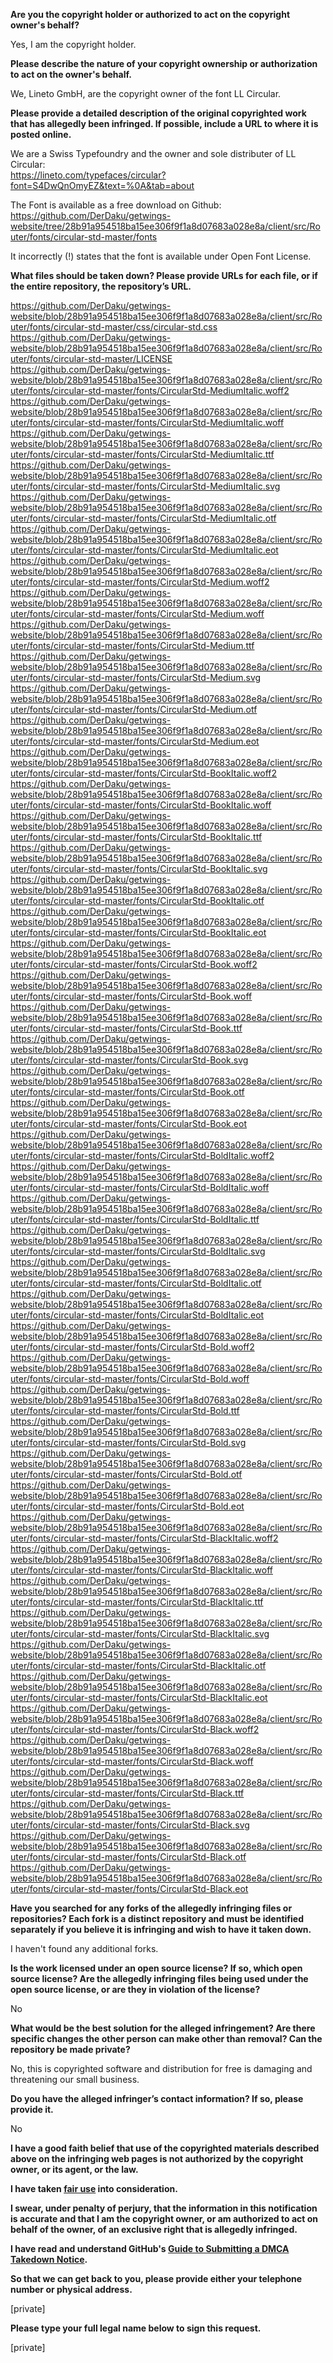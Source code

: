 **Are you the copyright holder or authorized to act on the copyright owner's behalf?**  
  
Yes, I am the copyright holder.  
  
**Please describe the nature of your copyright ownership or authorization to act on the owner's behalf.**  
  
We, Lineto GmbH, are the copyright owner of the font LL Circular.  
  
**Please provide a detailed description of the original copyrighted work that has allegedly been infringed. If possible, include a URL to where it is posted online.**  
  
We are a Swiss Typefoundry and the owner and sole distributer of LL Circular:  
https://lineto.com/typefaces/circular?font=S4DwQnOmyEZ&text=%0A&tab=about  
  
The Font is available as a free download on Github: https://github.com/DerDaku/getwings-website/tree/28b91a954518ba15ee306f9f1a8d07683a028e8a/client/src/Router/fonts/circular-std-master/fonts  
  
It incorrectly (!) states that the font is available under Open Font License.  
  
**What files should be taken down? Please provide URLs for each file, or if the entire repository, the repository’s URL.**  
  
https://github.com/DerDaku/getwings-website/blob/28b91a954518ba15ee306f9f1a8d07683a028e8a/client/src/Router/fonts/circular-std-master/css/circular-std.css  
https://github.com/DerDaku/getwings-website/blob/28b91a954518ba15ee306f9f1a8d07683a028e8a/client/src/Router/fonts/circular-std-master/LICENSE  
https://github.com/DerDaku/getwings-website/blob/28b91a954518ba15ee306f9f1a8d07683a028e8a/client/src/Router/fonts/circular-std-master/fonts/CircularStd-MediumItalic.woff2  
https://github.com/DerDaku/getwings-website/blob/28b91a954518ba15ee306f9f1a8d07683a028e8a/client/src/Router/fonts/circular-std-master/fonts/CircularStd-MediumItalic.woff  
https://github.com/DerDaku/getwings-website/blob/28b91a954518ba15ee306f9f1a8d07683a028e8a/client/src/Router/fonts/circular-std-master/fonts/CircularStd-MediumItalic.ttf  
https://github.com/DerDaku/getwings-website/blob/28b91a954518ba15ee306f9f1a8d07683a028e8a/client/src/Router/fonts/circular-std-master/fonts/CircularStd-MediumItalic.svg  
https://github.com/DerDaku/getwings-website/blob/28b91a954518ba15ee306f9f1a8d07683a028e8a/client/src/Router/fonts/circular-std-master/fonts/CircularStd-MediumItalic.otf  
https://github.com/DerDaku/getwings-website/blob/28b91a954518ba15ee306f9f1a8d07683a028e8a/client/src/Router/fonts/circular-std-master/fonts/CircularStd-MediumItalic.eot  
https://github.com/DerDaku/getwings-website/blob/28b91a954518ba15ee306f9f1a8d07683a028e8a/client/src/Router/fonts/circular-std-master/fonts/CircularStd-Medium.woff2  
https://github.com/DerDaku/getwings-website/blob/28b91a954518ba15ee306f9f1a8d07683a028e8a/client/src/Router/fonts/circular-std-master/fonts/CircularStd-Medium.woff  
https://github.com/DerDaku/getwings-website/blob/28b91a954518ba15ee306f9f1a8d07683a028e8a/client/src/Router/fonts/circular-std-master/fonts/CircularStd-Medium.ttf  
https://github.com/DerDaku/getwings-website/blob/28b91a954518ba15ee306f9f1a8d07683a028e8a/client/src/Router/fonts/circular-std-master/fonts/CircularStd-Medium.svg  
https://github.com/DerDaku/getwings-website/blob/28b91a954518ba15ee306f9f1a8d07683a028e8a/client/src/Router/fonts/circular-std-master/fonts/CircularStd-Medium.otf  
https://github.com/DerDaku/getwings-website/blob/28b91a954518ba15ee306f9f1a8d07683a028e8a/client/src/Router/fonts/circular-std-master/fonts/CircularStd-Medium.eot  
https://github.com/DerDaku/getwings-website/blob/28b91a954518ba15ee306f9f1a8d07683a028e8a/client/src/Router/fonts/circular-std-master/fonts/CircularStd-BookItalic.woff2  
https://github.com/DerDaku/getwings-website/blob/28b91a954518ba15ee306f9f1a8d07683a028e8a/client/src/Router/fonts/circular-std-master/fonts/CircularStd-BookItalic.woff  
https://github.com/DerDaku/getwings-website/blob/28b91a954518ba15ee306f9f1a8d07683a028e8a/client/src/Router/fonts/circular-std-master/fonts/CircularStd-BookItalic.ttf  
https://github.com/DerDaku/getwings-website/blob/28b91a954518ba15ee306f9f1a8d07683a028e8a/client/src/Router/fonts/circular-std-master/fonts/CircularStd-BookItalic.svg  
https://github.com/DerDaku/getwings-website/blob/28b91a954518ba15ee306f9f1a8d07683a028e8a/client/src/Router/fonts/circular-std-master/fonts/CircularStd-BookItalic.otf  
https://github.com/DerDaku/getwings-website/blob/28b91a954518ba15ee306f9f1a8d07683a028e8a/client/src/Router/fonts/circular-std-master/fonts/CircularStd-BookItalic.eot  
https://github.com/DerDaku/getwings-website/blob/28b91a954518ba15ee306f9f1a8d07683a028e8a/client/src/Router/fonts/circular-std-master/fonts/CircularStd-Book.woff2  
https://github.com/DerDaku/getwings-website/blob/28b91a954518ba15ee306f9f1a8d07683a028e8a/client/src/Router/fonts/circular-std-master/fonts/CircularStd-Book.woff  
https://github.com/DerDaku/getwings-website/blob/28b91a954518ba15ee306f9f1a8d07683a028e8a/client/src/Router/fonts/circular-std-master/fonts/CircularStd-Book.ttf  
https://github.com/DerDaku/getwings-website/blob/28b91a954518ba15ee306f9f1a8d07683a028e8a/client/src/Router/fonts/circular-std-master/fonts/CircularStd-Book.svg  
https://github.com/DerDaku/getwings-website/blob/28b91a954518ba15ee306f9f1a8d07683a028e8a/client/src/Router/fonts/circular-std-master/fonts/CircularStd-Book.otf  
https://github.com/DerDaku/getwings-website/blob/28b91a954518ba15ee306f9f1a8d07683a028e8a/client/src/Router/fonts/circular-std-master/fonts/CircularStd-Book.eot  
https://github.com/DerDaku/getwings-website/blob/28b91a954518ba15ee306f9f1a8d07683a028e8a/client/src/Router/fonts/circular-std-master/fonts/CircularStd-BoldItalic.woff2  
https://github.com/DerDaku/getwings-website/blob/28b91a954518ba15ee306f9f1a8d07683a028e8a/client/src/Router/fonts/circular-std-master/fonts/CircularStd-BoldItalic.woff  
https://github.com/DerDaku/getwings-website/blob/28b91a954518ba15ee306f9f1a8d07683a028e8a/client/src/Router/fonts/circular-std-master/fonts/CircularStd-BoldItalic.ttf  
https://github.com/DerDaku/getwings-website/blob/28b91a954518ba15ee306f9f1a8d07683a028e8a/client/src/Router/fonts/circular-std-master/fonts/CircularStd-BoldItalic.svg  
https://github.com/DerDaku/getwings-website/blob/28b91a954518ba15ee306f9f1a8d07683a028e8a/client/src/Router/fonts/circular-std-master/fonts/CircularStd-BoldItalic.otf  
https://github.com/DerDaku/getwings-website/blob/28b91a954518ba15ee306f9f1a8d07683a028e8a/client/src/Router/fonts/circular-std-master/fonts/CircularStd-BoldItalic.eot  
https://github.com/DerDaku/getwings-website/blob/28b91a954518ba15ee306f9f1a8d07683a028e8a/client/src/Router/fonts/circular-std-master/fonts/CircularStd-Bold.woff2  
https://github.com/DerDaku/getwings-website/blob/28b91a954518ba15ee306f9f1a8d07683a028e8a/client/src/Router/fonts/circular-std-master/fonts/CircularStd-Bold.woff  
https://github.com/DerDaku/getwings-website/blob/28b91a954518ba15ee306f9f1a8d07683a028e8a/client/src/Router/fonts/circular-std-master/fonts/CircularStd-Bold.ttf  
https://github.com/DerDaku/getwings-website/blob/28b91a954518ba15ee306f9f1a8d07683a028e8a/client/src/Router/fonts/circular-std-master/fonts/CircularStd-Bold.svg  
https://github.com/DerDaku/getwings-website/blob/28b91a954518ba15ee306f9f1a8d07683a028e8a/client/src/Router/fonts/circular-std-master/fonts/CircularStd-Bold.otf  
https://github.com/DerDaku/getwings-website/blob/28b91a954518ba15ee306f9f1a8d07683a028e8a/client/src/Router/fonts/circular-std-master/fonts/CircularStd-Bold.eot  
https://github.com/DerDaku/getwings-website/blob/28b91a954518ba15ee306f9f1a8d07683a028e8a/client/src/Router/fonts/circular-std-master/fonts/CircularStd-BlackItalic.woff2  
https://github.com/DerDaku/getwings-website/blob/28b91a954518ba15ee306f9f1a8d07683a028e8a/client/src/Router/fonts/circular-std-master/fonts/CircularStd-BlackItalic.woff  
https://github.com/DerDaku/getwings-website/blob/28b91a954518ba15ee306f9f1a8d07683a028e8a/client/src/Router/fonts/circular-std-master/fonts/CircularStd-BlackItalic.ttf  
https://github.com/DerDaku/getwings-website/blob/28b91a954518ba15ee306f9f1a8d07683a028e8a/client/src/Router/fonts/circular-std-master/fonts/CircularStd-BlackItalic.svg  
https://github.com/DerDaku/getwings-website/blob/28b91a954518ba15ee306f9f1a8d07683a028e8a/client/src/Router/fonts/circular-std-master/fonts/CircularStd-BlackItalic.otf  
https://github.com/DerDaku/getwings-website/blob/28b91a954518ba15ee306f9f1a8d07683a028e8a/client/src/Router/fonts/circular-std-master/fonts/CircularStd-BlackItalic.eot  
https://github.com/DerDaku/getwings-website/blob/28b91a954518ba15ee306f9f1a8d07683a028e8a/client/src/Router/fonts/circular-std-master/fonts/CircularStd-Black.woff2  
https://github.com/DerDaku/getwings-website/blob/28b91a954518ba15ee306f9f1a8d07683a028e8a/client/src/Router/fonts/circular-std-master/fonts/CircularStd-Black.woff  
https://github.com/DerDaku/getwings-website/blob/28b91a954518ba15ee306f9f1a8d07683a028e8a/client/src/Router/fonts/circular-std-master/fonts/CircularStd-Black.ttf  
https://github.com/DerDaku/getwings-website/blob/28b91a954518ba15ee306f9f1a8d07683a028e8a/client/src/Router/fonts/circular-std-master/fonts/CircularStd-Black.svg  
https://github.com/DerDaku/getwings-website/blob/28b91a954518ba15ee306f9f1a8d07683a028e8a/client/src/Router/fonts/circular-std-master/fonts/CircularStd-Black.otf  
https://github.com/DerDaku/getwings-website/blob/28b91a954518ba15ee306f9f1a8d07683a028e8a/client/src/Router/fonts/circular-std-master/fonts/CircularStd-Black.eot  
  
**Have you searched for any forks of the allegedly infringing files or repositories? Each fork is a distinct repository and must be identified separately if you believe it is infringing and wish to have it taken down.**  
  
I haven't found any additional forks.  
  
**Is the work licensed under an open source license? If so, which open source license? Are the allegedly infringing files being used under the open source license, or are they in violation of the license?**  
  
No  
  
**What would be the best solution for the alleged infringement? Are there specific changes the other person can make other than removal? Can the repository be made private?**  
  
No, this is copyrighted software and distribution for free is damaging and threatening our small business.  
  
**Do you have the alleged infringer’s contact information? If so, please provide it.**  
  
No  
  
**I have a good faith belief that use of the copyrighted materials described above on the infringing web pages is not authorized by the copyright owner, or its agent, or the law.**  
  
**I have taken <a href="https://www.lumendatabase.org/topics/22">fair use</a> into consideration.**  
  
**I swear, under penalty of perjury, that the information in this notification is accurate and that I am the copyright owner, or am authorized to act on behalf of the owner, of an exclusive right that is allegedly infringed.**  
  
**I have read and understand GitHub's <a href="https://help.github.com/articles/guide-to-submitting-a-dmca-takedown-notice/">Guide to Submitting a DMCA Takedown Notice</a>.**  
  
**So that we can get back to you, please provide either your telephone number or physical address.**  
  
[private]  
  
**Please type your full legal name below to sign this request.**  
  
[private]  
